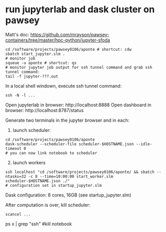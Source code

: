 # run jupyterlab and dask cluster on pawsey

Matt's doc: https://github.com/mrayson/pawsey-containers/tree/master/hpc-python/jupyter-sfoda

```
cd /software/projects/pawsey0106/aponte # shortcut: cdw
sbatch start_jupyter.slm .
# monitor job
squeue -u aponte # shortcut: qs
# monitor jupyter job output for ssh tunnel command and grab ssh tunnel command:
tail -f jupyter-???.out
```

In a local shell windown, execute ssh tunnel command:

```
ssh -N -l ...
```

Open jupyterlab in browser: http://localhost:8888
Open dashboard in browser: http://localhost:8787/status

Generate two terminals in the jupyter browser and in each:
1. launch scheduler:
```
cd /software/projects/pawsey0106/aponte
dask-scheduler --scheduler-file scheduler-$HOSTNAME.json --idle-timeout 0
# you can now link notebook to scheduler
```
2. launch workers
```
ssh localhost "cd /software/projects/pawsey0106/aponte/ && sbatch --ntasks=32 -c 8 --time=10:00:00 start_worker.slm scheduler-$HOSTNAME.json ./"
# configuration set in startup_jupyter.slm
```

Dask configuration: 8 cores, 16GB (see startup_jupyter.slm)


After computation is over, kill scheduler:
```
scancel ...
```

ps x | grep "ssh"
#kill notebook
